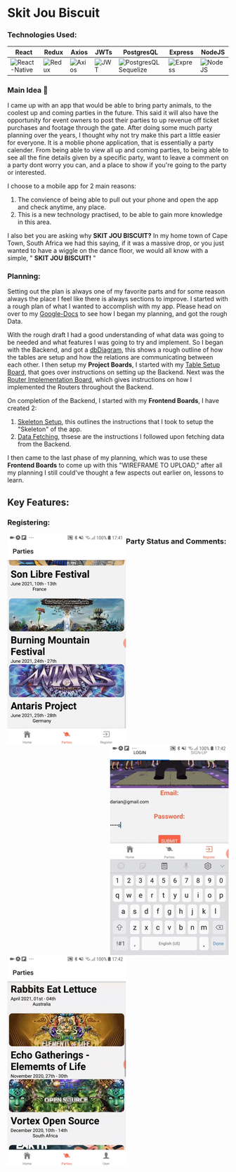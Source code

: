 # Skit Jou Biscuit

### Technologies Used:
|React  |Redux  |Axios  |JWTs  |PostgresQL  |Express  |NodeJS  |
|-------|-------|-------|------|------------|---------|--------|
|<img src="https://ephemerecreative.ca/wp-content/uploads/2018/01/reactnative.png" alt="React-Native" width=100 height=50 />|<img src="https://miro.medium.com/max/7114/1*amMgEUix0DSEG-Hojy27Yw.jpeg" alt="Redux" width=100 height=50 />|<img src="https://encrypted-tbn0.gstatic.com/images?q=tbn%3AANd9GcRSg4uMRdt8LMiL5Y5lmrmis0m-ru6u5BjkpQ&usqp=CAU" alt="Axios" width=100 height=50 />|<img src="https://encrypted-tbn0.gstatic.com/images?q=tbn%3AANd9GcTeVUTiRDRTZhYP5jOb6VQW6p0lA5U0lWDcZA&usqp=CAU" alt="JWT" width=100 height=50 />|<img src="https://encrypted-tbn0.gstatic.com/images?q=tbn%3AANd9GcTIy93kx_ukWB-5mKeoE8gcRGHC5qNsR43img&usqp=CAU" alt="PostgresQL Sequelize" width=100 height=50 />|<img src="https://encrypted-tbn0.gstatic.com/images?q=tbn%3AANd9GcSQut7rn2Z2x_ERFc5lOPBQvs7ydPDiRs2OGQ&usqp=CAU" alt="Express" width=100 height=50 />|<img src="https://encrypted-tbn0.gstatic.com/images?q=tbn%3AANd9GcRZihcoPkoTsUzeo4FTN0126EE_LvKdPcgdPg&usqp=CAU" alt="NodeJS" width=100 height=50 />|

### Main Idea :thought_balloon:
I came up with an app that would be able to bring party animals, to the coolest up and coming parties in the future. This said it will also have the opportunity for event owners to post their parties to up revenue off ticket purchases and footage through the gate.
After doing some much party planning over the years, I thought why not try make this part a little easier for everyone. It is a moblie phone application, that is essentially a party calender. From being able to view all up and coming parties, to being able to see all the fine details given by a specific party, want to leave a comment on a party dont worry you can, and a place to show if you're going to the party or interested.

I choose to a mobile app for 2 main reasons:
1. The convience of being able to pull out your phone and open the app and check anytime, any place.
2. This is a new technology practised, to be able to gain more knowledge in this area.

I also bet you are asking why **SKIT JOU BISCUIT?** In my home town of Cape Town, South Africa we had this saying, if it was a massive drop, or you just wanted to have a wiggle on the dance floor, we would all know with a simple, " **SKIT JOU BISCUIT!** "

### Planning:
Setting out the plan is always one of my favorite parts and for some reason always the place I feel like there is always sections to improve. I started with a rough plan of what I wanted to accomplish with my app. Please head on over to my [Google-Docs](https://docs.google.com/document/d/1jq708lVmd84ktend51X5nVAmS4AGvZFoXQ4kpyf_wIw/edit?usp=sharing) to see how I began my planning, and got the rough Data.

With the rough draft I had a good understanding of what data was going to be needed and what features I was going to try and implement. So I began with the Backend, and got a [dbDiagram](https://dbdiagram.io/d/5f54c1e988d052352cb61e8d), this shows a rough outline of how the tables are setup and how the relations are communicating between each other. I then setup my **Project Boards**, I started with my [Table Setup Board](https://github.com/DarianRushworth/SkitJouBiscuit-Backend/projects/1), that goes over instructions on setting up the Backend. Next was the [Router Implementation Board](https://github.com/DarianRushworth/SkitJouBiscuit-Backend/projects/1), which gives instructions on how I implemented the Routers throughout the Backend.

On completion of the Backend, I started with my **Frontend Boards**, I have created 2:
1. [Skeleton Setup](https://github.com/DarianRushworth/SkitJouBiscuit-Frontend/projects/1), this outlines the instructions that I took to setup the "Skeleton" of the app.
2. [Data Fetching](https://github.com/DarianRushworth/SkitJouBiscuit-Frontend/projects/2), thsese are the instructions I followed upon fetching data from the Backend.

I then came to the last phase of my planning, which was to use these **Frontend Boards** to come up with this "WIREFRAME TO UPLOAD," after all my planning I still could've thought a few aspects out earlier on, lessons to learn.

## Key Features:

### Registering:

<img src="https://github.com/DarianRushworth/SkitJouBiscuit-Frontend/blob/development/Redirect.gif" alt="Redirect" align="left" />
<img src="https://github.com/DarianRushworth/SkitJouBiscuit-Frontend/blob/development/Login.gif" alt="Login" align="right" />

### Party Status and Comments:

<img src="https://github.com/DarianRushworth/SkitJouBiscuit-Frontend/blob/development/PartiesComments.gif" alt="Party Comments" align="center" />


